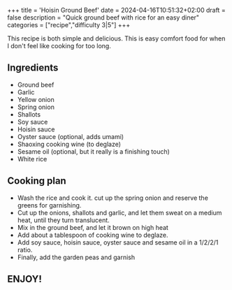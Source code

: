 +++
title = 'Hoisin Ground Beef'
date = 2024-04-16T10:51:32+02:00
draft = false
description = "Quick ground beef with rice for an easy diner"
categories = ["recipe","difficulty 3|5"]
+++

This recipe is both simple and delicious. This is easy comfort food for when I don't feel like cooking for too long. 

## Ingredients
* Ground beef
* Garlic
* Yellow onion
* Spring onion
* Shallots
* Soy sauce
* Hoisin sauce
* Oyster sauce (optional, adds umami)
* Shaoxing cooking wine (to deglaze)
* Sesame oil (optional, but it really is a finishing touch)
* White rice

## Cooking plan
* Wash the rice and cook it. cut up the spring onion and reserve the greens for garnishing.
* Cut up the onions, shallots and garlic, and let them sweat on a medium heat, until they turn translucent.
* Mix in the ground beef, and let it brown on high heat
* Add about a tablespoon of cooking wine to deglaze. 
* Add soy sauce, hoisin sauce, oyster sauce and sesame oil in a 1/2/2/1 ratio. 
* Finally, add the garden peas and garnish

## ENJOY!

